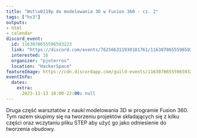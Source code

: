 ```yaml
---
title: "Wst\u0119p do modelowania 3D w Fusion 360 - cz. 2"
tags: ["hs3"]
outputs:
- html
- calendar
discord_event:
  id: 1163070655596593223
  link: "https://discord.com/events/762566311930101761/1163070655596593223"
  interested: 16
  organizer: "pjoterros"
  location: "HackerSpace"
featureImage: https://cdn.discordapp.com/guild-events/1163070655596593223/dcb0f1e4379fd9343bbd97a36f8ce7bb.png?size=1024
eventInfo:
  dates:
    extra:
      2023-11-13 18:00-22:00: null
---
```

Druga część warsztatów z nauki modelowania 3D w programie Fusion 360. Tym razem skupimy się na tworzeniu projektów składających się z kilku części oraz wczytaniu pliku STEP aby użyć go jako odniesienie do tworzenia obudowy.
